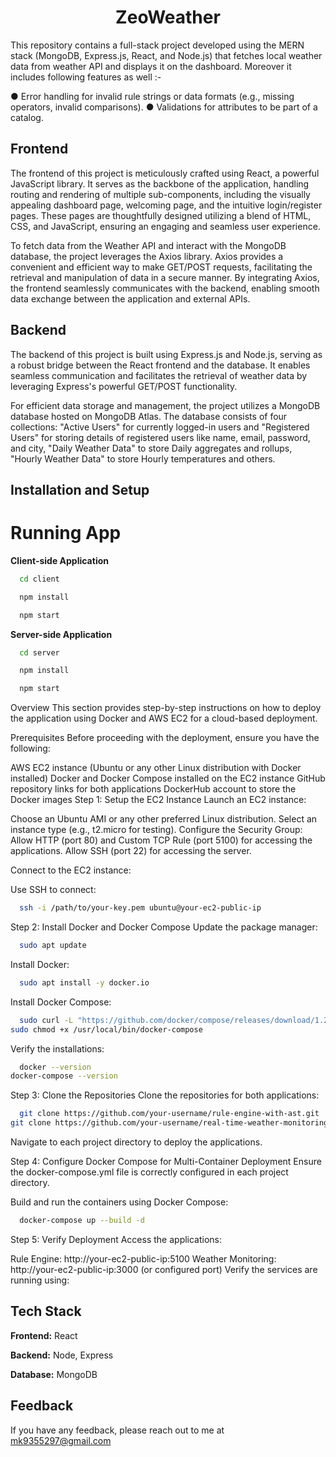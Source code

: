 <div align="center">

# ZeoWeather

</div>

This repository contains a full-stack project developed using the MERN stack (MongoDB, Express.js, React, and Node.js) that fetches local weather data from weather API and displays it on the dashboard. Moreover it includes following features as well :-

● Error handling for invalid rule strings or data formats (e.g., missing operators, invalid comparisons).
● Validations for attributes to be part of a catalog.


## Frontend

The frontend of this project is meticulously crafted using React, a powerful JavaScript library. It serves as the backbone of the application, handling routing and rendering of multiple sub-components, including the visually appealing dashboard page, welcoming page, and the intuitive login/register pages. These pages are thoughtfully designed utilizing a blend of HTML, CSS, and JavaScript, ensuring an engaging and seamless user experience.

To fetch data from the Weather API and interact with the MongoDB database, the project leverages the Axios library. Axios provides a convenient and efficient way to make GET/POST requests, facilitating the retrieval and manipulation of data in a secure manner. By integrating Axios, the frontend seamlessly communicates with the backend, enabling smooth data exchange between the application and external APIs.

## Backend

The backend of this project is built using Express.js and Node.js, serving as a robust bridge between the React frontend and the database. It enables seamless communication and facilitates the retrieval of weather data by leveraging Express's powerful GET/POST functionality.

For efficient data storage and management, the project utilizes a MongoDB database hosted on MongoDB Atlas. The database consists of four collections: "Active Users" for currently logged-in users and "Registered Users" for storing details of registered users like name, email, password, and city, "Daily Weather Data" to store Daily aggregates and rollups, "Hourly Weather Data" to store Hourly temperatures and others.

## Installation and Setup


# Running App

**Client-side Application**

```bash
  cd client
```

```bash
  npm install
```

```bash
  npm start
```

**Server-side Application**

```bash
  cd server
```

```bash
  npm install
```

```bash
  npm start
```
Overview
This section provides step-by-step instructions on how to deploy the application using Docker and AWS EC2 for a cloud-based deployment.

Prerequisites
Before proceeding with the deployment, ensure you have the following:

AWS EC2 instance (Ubuntu or any other Linux distribution with Docker installed)
Docker and Docker Compose installed on the EC2 instance
GitHub repository links for both applications
DockerHub account to store the Docker images
Step 1: Setup the EC2 Instance
Launch an EC2 instance:

Choose an Ubuntu AMI or any other preferred Linux distribution.
Select an instance type (e.g., t2.micro for testing).
Configure the Security Group:
Allow HTTP (port 80) and Custom TCP Rule (port 5100) for accessing the applications.
Allow SSH (port 22) for accessing the server.

Connect to the EC2 instance:

Use SSH to connect:

```bash
  ssh -i /path/to/your-key.pem ubuntu@your-ec2-public-ip
```
Step 2: Install Docker and Docker Compose
Update the package manager:
```bash
  sudo apt update
```
Install Docker:
```bash
  sudo apt install -y docker.io

```
Install Docker Compose:
```bash
  sudo curl -L "https://github.com/docker/compose/releases/download/1.29.2/docker-compose-$(uname -s)-$(uname -m)" -o /usr/local/bin/docker-compose
sudo chmod +x /usr/local/bin/docker-compose

```
Verify the installations:
```bash
  docker --version
docker-compose --version

```
Step 3: Clone the Repositories
Clone the repositories for both applications:
```bash
  git clone https://github.com/your-username/rule-engine-with-ast.git
git clone https://github.com/your-username/real-time-weather-monitoring.git

```
Navigate to each project directory to deploy the applications.

Step 4: Configure Docker Compose for Multi-Container Deployment
Ensure the docker-compose.yml file is correctly configured in each project directory.

Build and run the containers using Docker Compose:
```bash
  docker-compose up --build -d
```
Step 5: Verify Deployment
Access the applications:

Rule Engine: http://your-ec2-public-ip:5100
Weather Monitoring: http://your-ec2-public-ip:3000 (or configured port)
Verify the services are running using:




## Tech Stack

**Frontend:** React

**Backend:** Node, Express 

**Database:** MongoDB


## Feedback

If you have any feedback, please reach out to me at mk9355297@gmail.com
